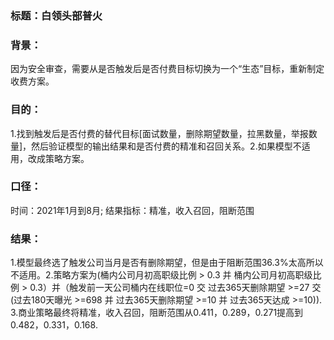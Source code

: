 ### 标题：白领头部普火
### 背景：
因为安全审查，需要从是否触发后是否付费目标切换为一个“生态”目标，重新制定收费方案。
### 目的：
1.找到触发后是否付费的替代目标[面试数量，删除期望数量，拉黑数量，举报数量]，然后验证模型的输出结果和是否付费的精准和召回关系。2.如果模型不适用，改成策略方案。

### 口径： 
时间：2021年1月到8月; 结果指标：精准，收入召回，阻断范围

### 结果：
1.模型最终选了触发公司当月是否有删除期望，但是由于阻断范围36.3%太高所以不适用。2.策略方案为(桶内公司月初高职级比例 > 0.3 并 桶内公司月初高职级比例 > 0.3）并（触发前一天公司桶内在线职位=0 交 过去365天删除期望 >=27 交 (过去180天曝光 >=698 并 过去365天删除期望 >=10 并 过去365天达成 >=10)). 3.商业策略最终将精准，收入召回，阻断范围从0.411，0.289，0.271提高到0.482，0.331，0.168.
